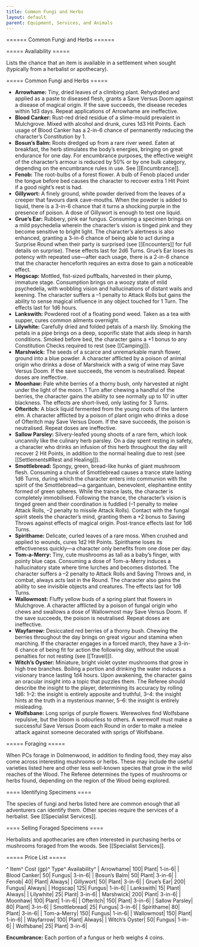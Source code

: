 ```yaml
---
title: Common Fungi and Herbs
layout: default
parent: Equipment, Services, and Animals
---
```


====== Common Fungi and Herbs ======

===== Availability =====

Lists the chance that an item is available in a settlement when sought (typically from a herbalist or apothecary).

===== Common Fungi and Herbs =====

  - **Arrowhame:** Tiny, dried leaves of a climbing plant. Rehydrated and applied as a paste to diseased flesh, grants a Save Versus Doom against a disease of magical origin. If the save succeeds, the disease recedes within 1d3 days. Repeat applications of Arrowhame are ineffective.
  - **Blood Canker:** Rust-red dried residue of a slime-mould prevalent in Mulchgrove. Mixed with alcohol and drunk, cures 1d3 Hit Points. Each usage of Blood Canker has a 2-in-6 chance of permanently reducing the character’s Constitution by 1.
  - **Bosun’s Balm:** Roots dredged up from a rare river weed. Eaten at breakfast, the herb stimulates the body’s energies, bringing on great endurance for one day. For encumbrance purposes, the effective weight of the character’s armour is reduced by 50% or by one bulk category, depending on the encumbrance rules in use. See [[Encumbrance]].
  - **Fenob:** The root-bulbs of a forest flower. A bulb of Fenob placed under the tongue before bed causes the character to recover extra 1 Hit Point if a good night’s rest is had.
  - **Gillywort:** A finely ground, white powder derived from the leaves of a creeper that favours dank cave-mouths. When the powder is added to liquid, there is a 3-in-6 chance that it turns a shocking purple in the presence of poison. A dose of Gillywort is enough to test one liquid.
  - **Grue’s Ear:** Rubbery, pink ear fungus. Consuming a specimen brings on a mild psychedelia wherein the character’s vision is tinged pink and they become sensitive to bright light. The character’s alertness is also enhanced, granting a 3-in-6 chance of being able to act during a Surprise Round when their party is surprised (see [[Encounters]] for full details on surprise). These effects last for 2d6 Turns. Grue’s Ear loses its potency with repeated use—after each usage, there is a 2-in-6 chance that the character henceforth requires an extra dose to gain a noticeable effect.
  - **Hogscap:** Mottled, fist-sized puffballs, harvested in their plump, immature stage. Consumption brings on a woozy state of mild psychedelia, with wobbling vision and hallucinations of distant wails and keening. The character suffers a –1 penalty to Attack Rolls but gains the ability to sense magical influence in any object touched for 1 Turn. The effects last for 1d6 hours.
  - **Lankswith:** Powdered root of a floating pond weed. Taken as a tea with supper, cures common ailments overnight.
  - **Lilywhite:** Carefully dried and folded petals of a marsh lily. Smoking the petals in a pipe brings on a deep, soporific state that aids sleep in harsh conditions. Smoked before bed, the character gains a +1 bonus to any Constitution Checks required to rest (see [[Camping]]).
  - **Marshwick:** The seeds of a scarce and unremarkable marsh flower, ground into a blue powder. A character afflicted by a poison of animal origin who drinks a dose of Marshwick with a swig of wine may Save Versus Doom. If the save succeeds, the venom is neutralised. Repeat doses are ineffective.
  - **Moonhaw:** Pale white berries of a thorny bush, only harvested at night under the light of the moon. 1 Turn after chewing a handful of the berries, the character gains the ability to see normally up to 10′ in utter blackness. The effects are short-lived, only lasting for 3 Turns.
  - **Ofteritch:** A black liquid fermented from the young roots of the lantern elm. A character afflicted by a poison of plant origin who drinks a dose of Ofteritch may Save Versus Doom. If the save succeeds, the poison is neutralised. Repeat doses are ineffective.
  - **Sallow Parsley:** Silvery-leafed young shoots of a rare fern, which look uncannily like the culinary herb parsley. On a day spent resting in safety, a character who drinks an infusion of this herb throughout the day will recover 2 Hit Points, in addition to the normal healing due to rest (see [[Settlements#Rest and Healing]]).
  - **Smottlebread:** Spongy, green, bread-like hunks of giant mushroom flesh. Consuming a chunk of Smottlebread causes a trance state lasting 1d6 Turns, during which the character enters into communion with the spirit of the Smottlebread—a gargantuan, benevolent, elephantine entity formed of green spheres. While the trance lasts, the character is completely immobilised. Following the trance, the character’s vision is tinged green and their coordination is fuddled (–1 penalty to melee Attack Rolls, –2 penalty to missile Attack Rolls). Contact with the fungal spirit steels the character’s mind, granting them a +2 bonus to Saving Throws against effects of magical origin. Post-trance effects last for 1d6 Turns.
  - **Spirithame:** Delicate, curled leaves of a rare moss. When crushed and applied to wounds, cures 1d2 Hit Points. Spirithame loses its effectiveness quickly—a character only benefits from one dose per day.
  - **Tom-a-Merry:** Tiny, cute mushrooms as tall as a baby’s finger, with pointy blue caps. Consuming a dose of Tom-a-Merry induces a hallucinatory state where time lurches and becomes distorted. The character suffers a –2 penalty to Attack Rolls and Saving Throws and, in combat, always acts last in the Round. The character also gains the ability to see invisible objects and creatures. The effects last for 1d6 Turns.
  - **Wallowmost:** Fluffy yellow buds of a spring plant that flowers in Mulchgrove. A character afflicted by a poison of fungal origin who chews and swallows a dose of Wallowmost may Save Versus Doom. If the save succeeds, the poison is neutralised. Repeat doses are ineffective.
  - **Wayfarrow:** Desiccated red berries of a thorny bush. Chewing the berries throughout the day brings on great vigour and stamina when marching. If the character engages in a forced march, they have a 3-in-6 chance of being fit for action the following day, without the usual penalties for not resting (see [[Travel]]).
  - **Witch’s Oyster:** Miniature, bright violet oyster mushrooms that grow in high tree branches. Boiling a portion and drinking the water induces a visionary trance lasting 1d4 hours. Upon awakening, the character gains an oracular insight into a topic that puzzles them. The Referee should describe the insight to the player, determining its accuracy by rolling 1d6: 1–2: the insight is entirely apposite and truthful, 3–4: the insight hints at the truth in a mysterious manner, 5–6: the insight is entirely misleading.
  - **Wolfsbane:** Long sprigs of purple flowers. Werewolves find Wolfsbane repulsive, but the bloom is odourless to others. A werewolf must make a successful Save Versus Doom each Round in order to make a melee attack against someone decorated with sprigs of Wolfsbane.

===== Foraging =====

When PCs forage in Dolmenwood, in addition to finding food, they may also come across interesting mushrooms or herbs. These may include the useful varieties listed here and other less well-known species that grow in the wild reaches of the Wood. The Referee determines the types of mushrooms or herbs found, depending on the region of the Wood being explored.

==== Identifying Specimens ====

The species of fungi and herbs listed here are common enough that all adventurers can identify them. Other species require the services of a herbalist. See [[Specialist Services]].

==== Selling Foraged Specimens ====

Herbalists and apothecaries are often interested in purchasing herbs or mushrooms foraged from the woods. See [[Specialist Services]].

===== Price List =====

^ Item^ Cost (gp)^ Type^ Availability^
| Arrowhame| 100| Plant| 1-in-6|
| Blood Canker| 50| Fungus| 3-in-6|
| Bosun’s Balm| 50| Plant| 3-in-6|
| Fenob| 40| Plant| Always|
| Gillywort| 50| Plant| 3-in-6|
| Grue’s Ear| 200| Fungus| Always|
| Hogscap| 125| Fungus| 1-in-6|
| Lankswith| 15| Plant| Always|
| Lilywhite| 25| Plant| 3-in-6|
| Marshwick| 200| Plant| 3-in-6|
| Moonhaw| 100| Plant| 1-in-6|
| Ofteritch| 150| Plant| 3-in-6|
| Sallow Parsley| 80| Plant| 3-in-6|
| Smottlebread| 25| Fungus| 3-in-6|
| Spirithame| 80| Plant| 3-in-6|
| Tom-a-Merry| 150| Fungus| 1-in-6|
| Wallowmost| 150| Plant| 1-in-6|
| Wayfarrow| 100| Plant| Always|
| Witch’s Oyster| 50| Fungus| 1-in-6|
| Wolfsbane| 25| Plant| 3-in-6|

**Encumbrance:** Each portion of a fungus or herb weighs 4 coins.